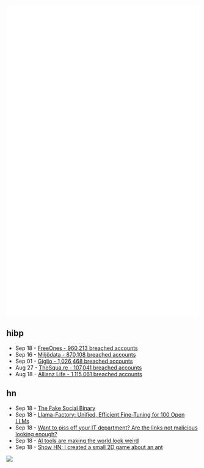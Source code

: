 ![Metrics](https://raw.githubusercontent.com/phixion/phixion/master/metrics.svg)

## hibp

<!--
for https://github.com/phixion/phixion/blob/main/.github/workflows/feeds.yml
-->
<!--START_SECTION:haveibeenpwnd-->
- Sep 18 - [FreeOnes - 960,213 breached accounts](https://haveibeenpwned.com/Breach/FreeOnes)
- Sep 16 - [Miljödata - 870,108 breached accounts](https://haveibeenpwned.com/Breach/Miljodata)
- Sep 01 - [Giglio - 1,026,468 breached accounts](https://haveibeenpwned.com/Breach/Giglio)
- Aug 27 - [TheSqua.re - 107,041 breached accounts](https://haveibeenpwned.com/Breach/TheSquare)
- Aug 18 - [Allianz Life - 1,115,061 breached accounts](https://haveibeenpwned.com/Breach/AllianzLife)
<!--END_SECTION:haveibeenpwnd-->

## hn

<!--
for https://github.com/phixion/phixion/blob/main/.github/workflows/feeds.yml
-->
<!--START_SECTION:hn-->
- Sep 18 - [The Fake Social Binary](https://brennenputh.me/blog/the-social-binary/)
- Sep 18 - [Llama-Factory: Unified, Efficient Fine-Tuning for 100 Open LLMs](https://github.com/hiyouga/LLaMA-Factory)
- Sep 18 - [Want to piss off your IT department? Are the links not malicious looking enough?](https://phishyurl.com/)
- Sep 18 - [AI tools are making the world look weird](https://strat7.com/blogs/weird-in-weird-out/)
- Sep 18 - [Show HN: I created a small 2D game about an ant](https://aanthonymax.github.io/ant-and-apples/)
<!--END_SECTION:hn-->

<!--
for https://yhype.me
-->
![](https://hit.yhype.me/github/profile?user_id=13013670)
